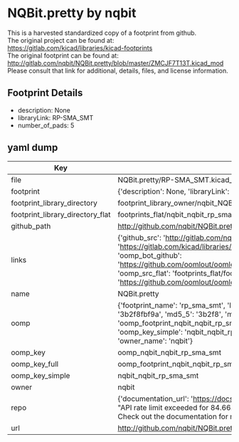 # NQBit.pretty by nqbit  
This is a harvested standardized copy of a footprint from github.  
The original project can be found at:  
https://gitlab.com/kicad/libraries/kicad-footprints  
The original footprint can be found at:
http://gitlab.com/nqbit/NQBit.pretty/blob/master/ZMCJF7T13T.kicad_mod
Please consult that link for additional, details, files, and license information.  
## Footprint Details
* description: None  
* libraryLink: RP-SMA_SMT  
* number_of_pads: 5  
## yaml dump  
| Key | Value |  
| --- | --- |  
| file | NQBit.pretty/RP-SMA_SMT.kicad_mod |  
| footprint | {'description': None, 'libraryLink': 'RP-SMA_SMT', 'number_of_pads': 5} |  
| footprint_library_directory | footprint_library_owner/nqbit_NQBit.pretty |  
| footprint_library_directory_flat | footprints_flat/nqbit_nqbit_rp_sma_smt/working |  
| github_path | http://github.com/nqbit/NQBit.pretty/blob/master/RP-SMA_SMT.kicad_mod |  
| links | {'github_src': 'http://gitlab.com/nqbit/NQBit.pretty/blob/master/ZMCJF7T13T.kicad_mod', 'github_src_repo': 'https://gitlab.com/kicad/libraries/kicad-footprints', 'oomp_bot': 'footprints/nqbit_nqbit_rp_sma_smt/working', 'oomp_bot_github': 'https://github.com/oomlout/oomlout_oomp_footprint_bot/tree/main/footprints/nqbit_nqbit_rp_sma_smt/working', 'oomp_src_flat': 'footprints_flat/footprints_flat/nqbit_nqbit_rp_sma_smt/working', 'oomp_src_flat_github': 'https://github.com/oomlout/oomlout_oomp_footprint_src/tree/main/footprints_flat/nqbit_nqbit_rp_sma_smt/working'} |  
| name | NQBit.pretty |  
| oomp | {'footprint_name': 'rp_sma_smt', 'library_name': 'nqbit', 'md5': '3b2f8fbf9adef89548b9465a36155468', 'md5_10': '3b2f8fbf9a', 'md5_5': '3b2f8', 'md5_6': '3b2f8f', 'oomp_key': 'oomp_nqbit_nqbit_rp_sma_smt', 'oomp_key_extra': 'oomp_footprint_nqbit_nqbit_rp_sma_smt', 'oomp_key_full': 'oomp_footprint_nqbit_nqbit_rp_sma_smt_3b2f8f', 'oomp_key_simple': 'nqbit_nqbit_rp_sma_smt', 'original_filename': 'NQBit.pretty/RP-SMA_SMT.kicad_mod', 'owner_name': 'nqbit'} |  
| oomp_key | oomp_nqbit_nqbit_rp_sma_smt |  
| oomp_key_full | oomp_footprint_nqbit_nqbit_rp_sma_smt |  
| oomp_key_simple | nqbit_nqbit_rp_sma_smt |  
| owner | nqbit |  
| repo | {'documentation_url': 'https://docs.github.com/rest/overview/resources-in-the-rest-api#rate-limiting', 'message': "API rate limit exceeded for 84.66.173.59. (But here's the good news: Authenticated requests get a higher rate limit. Check out the documentation for more details.)"} |  
| url | http://github.com/nqbit/NQBit.pretty |  

